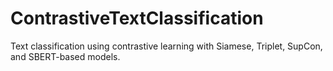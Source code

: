 # ContrastiveTextClassification
Text classification using contrastive learning with Siamese, Triplet, SupCon, and SBERT-based models.
